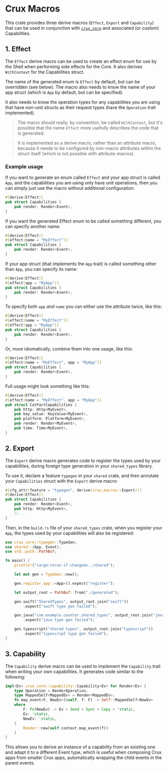 # Crux Macros

This crate provides three derive macros (`Effect`, `Export` and `Capability`)
that can be used in conjunction with
[`crux_core`](https://crates.io/crates/crux_core) and associated (or custom)
Capabilities.

## 1. Effect

The `Effect` derive macro can be used to create an effect enum for use by the
Shell when performing side effects for the Core. It also derives `WithContext`
for the Capabilities struct.

The name of the generated enum is `Effect` by default, but can be overridden
(see below). The macro also needs to know the name of your app struct (which is
`App` by default, but can be specified).

It also needs to know the operation types for any capabilities you are using
that have non-unit structs as their request types (have the `Operation` trait
implemented).

> The macro should really, by convention, be called `WithContext`, but it's
> possible that the name `Effect` more usefully describes the code that is
> generated.

> It is implemented as a derive macro, rather than an attribute macro, because
> it needs to be configured by non-macro attributes within the struct itself
> (which is not possible with attribute macros).

### Example usage

If you want to generate an enum called `Effect` and your app struct is called
`App`, and the capabilities you are using only have unit operations, then you
can simply just use the macro without additional configuration:

```rust
#[derive(Effect)]
pub struct Capabilities {
    pub render: Render<Event>,
}
```

If you want the generated Effect enum to be called something different, you can
specify another name:

```rust
#[derive(Effect)]
#[effect(name = "MyEffect")]
pub struct Capabilities {
    pub render: Render<Event>,
}
```

If your app struct (that implements the `App` trait) is called something other
than `App`, you can specify its name:

```rust
#[derive(Effect)]
#[effect(app = "MyApp")]
pub struct Capabilities {
    pub render: Render<Event>,
}
```

To specify both `app` _and_ `name` you can either use the attribute twice, like
this:

```rust
#[derive(Effect)]
#[effect(name = "MyEffect")]
#[effect(app = "MyApp")]
pub struct Capabilities {
    pub render: Render<Event>,
}
```

Or, more idiomatically, combine them into one usage, like this:

```rust
#[derive(Effect)]
#[effect(name = "MyEffect", app = "MyApp")]
pub struct Capabilities {
    pub render: Render<Event>,
}
```

Full usage might look something like this:

```rust
#[derive(Effect)]
#[effect(name = "MyEffect", app = "MyApp")]
pub struct CatFactCapabilities {
    pub http: Http<MyEvent>,
    pub key_value: KeyValue<MyEvent>,
    pub platform: Platform<MyEvent>,
    pub render: Render<MyEvent>,
    pub time: Time<MyEvent>,
}
```

## 2. Export

The `Export` derive macro generates code to register the types used by your
capabilities, during foreign type generation in your `shared_types` library.

To use it, declare a feature `typegen` in your `shared` crate, and then annotate
your `Capabilities` struct with the `Export` derive macro:

```rust
#[cfg_attr(feature = "typegen", derive(crux_macros::Export))]
#[derive(Effect)]
pub struct Capabilities {
    pub render: Render<Event>,
    pub http: Http<MyEvent>,
    //...
}
```

Then, in the `build.rs` file of your `shared_types` crate, when you register
your `App`, the types used by your capabilities will also be registered:

```rust
use crux_core::typegen::TypeGen;
use shared::{App, Event};
use std::path::PathBuf;

fn main() {
    println!("cargo:rerun-if-changed=../shared");

    let mut gen = TypeGen::new();

    gen.register_app::<App>().expect("register");

    let output_root = PathBuf::from("./generated");

    gen.swift("SharedTypes", output_root.join("swift"))
        .expect("swift type gen failed");

    gen.java("com.example.counter.shared_types", output_root.join("java"))
        .expect("java type gen failed");

    gen.typescript("shared_types", output_root.join("typescript"))
        .expect("typescript type gen failed");
}
```

## 3. Capability

The `Capability` derive macro can be used to implement the `Capability` trait
when writing your own capabilities. It generates code similar to the following:

```rust
impl<Ev> crux_core::capability::Capability<Ev> for Render<Ev> {
    type Operation = RenderOperation;
    type MappedSelf<MappedEv> = Render<MappedEv>;
    fn map_event<F, NewEv>(&self, f: F) -> Self::MappedSelf<NewEv>
    where
        F: Fn(NewEv) -> Ev + Send + Sync + Copy + 'static,
        Ev: 'static,
        NewEv: 'static,
    {
        Render::new(self.context.map_event(f))
    }
}
```

This allows you to derive an instance of a capability from an existing one and
adapt it to a different Event type, which is useful when composing Crux apps
from smaller Crux apps, automatically wrapping the child events in the parent
events.
